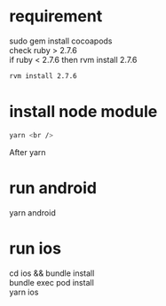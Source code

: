 # requirement

sudo gem install cocoapods <br />
check ruby > 2.7.6 <br />
if ruby < 2.7.6 then rvm install 2.7.6

```sh
rvm install 2.7.6
```

# install node module

```sh
yarn <br />
```

After yarn

# run android

yarn android <br />

# run ios

cd ios && bundle install <br />
bundle exec pod install <br />
yarn ios
